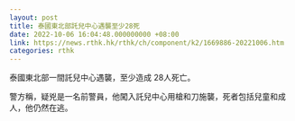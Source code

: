 ```yaml
---
layout: post
title: 泰國東北部託兒中心遇襲至少28死
date: 2022-10-06 16:04:48.000000000 +08:00
link: https://news.rthk.hk/rthk/ch/component/k2/1669886-20221006.htm
categories: rthk
---
```


泰國東北部一間託兒中心遇襲，至少造成 28人死亡。

警方稱，疑兇是一名前警員，他闖入託兒中心用槍和刀施襲，死者包括兒童和成人，他仍然在逃。
